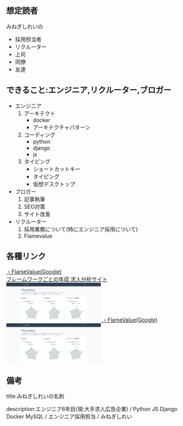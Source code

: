 



## 想定読者

みねぎしれいの

- 採用担当者
- リクルーター
- 上司
- 同僚
- 友達


## できること:エンジニア,リクルーター,ブロガー


- エンジニア
    1. アーキテクト
        - docker
        - アーキテクチャパターン
    2. コーディング
        - python
        - django
        - js
    3. タイピング
        - ショートカットキー
        - タイピング
        - 仮想デスクトップ
- ブロガー
    1. 記事執筆
    2. SEO対策
    3. サイト改善
- リクルーター
    1. 採用業務について(特にエンジニア採用について)
    2. Flamevalue


## 各種リンク

<a href="https://www.google.com/search?q=FlameValue">
・FlameValue(Google)<br>
フレームワークごとの年収,求人分析サイト
<img style="width: 50%;" src="https://github.com/kawadasatoshi/minegishirei/blob/main/flamevalue/flamevalue.png?raw=true">
</a>


<a href="https://www.google.com/search?q=FlameValue">
・FlameValue(Google)

<img style="width: 50%;" src="https://github.com/kawadasatoshi/minegishirei/blob/main/flamevalue/flamevalue.png?raw=true">
</a>


## 備考

title:みねぎしれいの名刺

description:エンジニア6年目(現:大手求人広告企業) / Python JS Django Docker MySQL / エンジニア採用担当 / みねぎしれい

